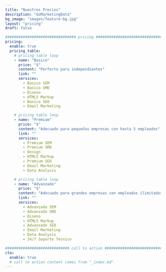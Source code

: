```yaml
---
title: "Nuestros Precios"
description: "GoMarketingData"
bg_image: "images/feature-bg.jpg"
layout: "pricing"
draft: false

################################ pricing ################################
pricing:
  enable: true
  pricing_table:
    # pricing table loop
    - name: "Basico"
      price: "$"
      content: "Perfecto para independientes"
      link: ""
      services:
        - Basico SEM
        - Basico SMO
        - Diseno
        - HTML5 Markup
        - Basico SEO
        - Email Marketing

    # pricing table loop
    - name: "Premium"
      price: "$"
      content: "Adecuado para pequeñas empresas con hasta 5 empleados"
      link: ""
      services:
        - Premium SEM
        - Premium SMO
        - Design
        - HTML5 Markup
        - Premium SEO
        - Email Marketing
        - Data Analysis

    # pricing table loop
    - name: "Advanzado"
      price: "$"
      content: "Adecuado para grandes empresas con empleados ilimitados"
      link: ""
      services:
        - Advanzado SEM
        - Advanzado SMO
        - Diseno
        - HTML5 Markup
        - Advanzado SEO
        - Email Marketing
        - Data Analysis
        - 24/7 Soporte Tecnico

############################# call to action #################################
cta:
  enable: true
  # call to action content comes from "_index.md"
---
```

